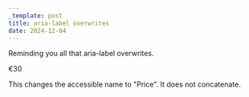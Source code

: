 ```yaml
---
_template: post
title: aria-label overwrites
date: 2024-12-04
---
```

Reminding you all that aria-label overwrites.

<span aria-label="Price">€30</span>

This changes the accessible name to "Price". It does not concatenate.